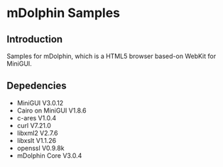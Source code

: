 # mDolphin Samples

## Introduction

Samples for mDolphin, which is a HTML5 browser based-on WebKit for MiniGUI.

## Depedencies

  * MiniGUI V3.0.12
  * Cairo on MiniGUI V1.8.6
  * c-ares V1.0.4
  * curl V7.21.0
  * libxml2 V2.7.6
  * libxslt V1.1.26
  * openssl V0.9.8k
  * mDolphin Core V3.0.4

